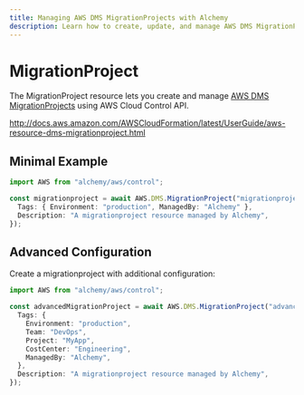 ```yaml
---
title: Managing AWS DMS MigrationProjects with Alchemy
description: Learn how to create, update, and manage AWS DMS MigrationProjects using Alchemy Cloud Control.
---
```


# MigrationProject

The MigrationProject resource lets you create and manage [AWS DMS MigrationProjects](https://docs.aws.amazon.com/dms/latest/userguide/) using AWS Cloud Control API.

http://docs.aws.amazon.com/AWSCloudFormation/latest/UserGuide/aws-resource-dms-migrationproject.html

## Minimal Example

```ts
import AWS from "alchemy/aws/control";

const migrationproject = await AWS.DMS.MigrationProject("migrationproject-example", {
  Tags: { Environment: "production", ManagedBy: "Alchemy" },
  Description: "A migrationproject resource managed by Alchemy",
});
```

## Advanced Configuration

Create a migrationproject with additional configuration:

```ts
import AWS from "alchemy/aws/control";

const advancedMigrationProject = await AWS.DMS.MigrationProject("advanced-migrationproject", {
  Tags: {
    Environment: "production",
    Team: "DevOps",
    Project: "MyApp",
    CostCenter: "Engineering",
    ManagedBy: "Alchemy",
  },
  Description: "A migrationproject resource managed by Alchemy",
});
```


